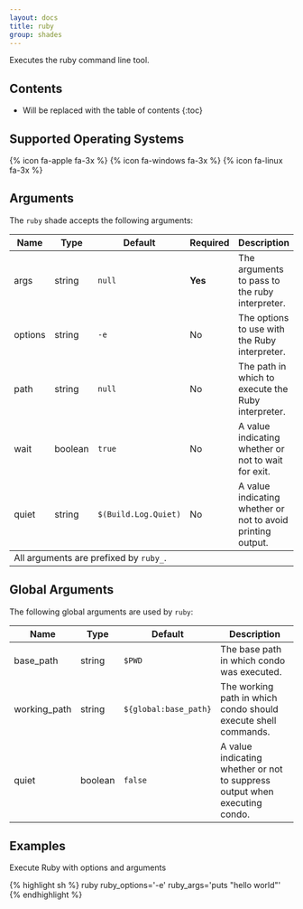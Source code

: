 ```yaml
---
layout: docs
title: ruby
group: shades
---
```


Executes the ruby command line tool.

## Contents

* Will be replaced with the table of contents
{:toc}

## Supported Operating Systems

{% icon fa-apple fa-3x %} {% icon fa-windows fa-3x %} {% icon fa-linux fa-3x %}

## Arguments

The `ruby` shade accepts the following arguments:

<div class="table-responsive">
    <table class="table table-bordered table-striped">
    <thead>
        <tr>
            <th style="width:100px;">Name</th>
            <th style="width:50px;">Type</th>
            <th style="width:50px;">Default</th>
            <th style="width:25px;">Required</th>
            <th>Description</th>
        </tr>
    </thead>
    <tbody>
        <tr>
            <td>args</td>
            <td>string</td>
            <td><code>null</code></td>
            <td><strong>Yes</strong></td>
            <td>The arguments to pass to the ruby interpreter.</td>
        </tr>
        <tr>
            <td>options</td>
            <td>string</td>
            <td><code>-e</code></td>
            <td>No</td>
            <td>The options to use with the Ruby interpreter.</td>
        </tr>
        <tr>
            <td>path</td>
            <td>string</td>
            <td><code>null</code></td>
            <td>No</td>
            <td>The path in which to execute the Ruby interpreter.</td>
        </tr>
        <tr>
            <td>wait</td>
            <td>boolean</td>
            <td><code>true</code></td>
            <td>No</td>
            <td>A value indicating whether or not to wait for exit.</td>
        </tr>
        <tr>
            <td>quiet</td>
            <td>string</td>
            <td><code>$(Build.Log.Quiet)</code></td>
            <td>No</td>
            <td>A value indicating whether or not to avoid printing output.</td>
        </tr>
    </tbody>
    <tfooter>
        <tr>
            <td colspan="5">All arguments are prefixed by <code>ruby_</code>.</td>
        </tr>
    </tfooter>
    </table>
</div>

## Global Arguments

The following global arguments are used by `ruby`:

<div class="table-responsive">
    <table class="table table-bordered table-striped">
    <thead>
        <tr>
            <th style="width:100px;">Name</th>
            <th style="width:50px;">Type</th>
            <th style="width:50px;">Default</th>
            <th>Description</th>
        </tr>
    </thead>
    <tbody>
        <tr>
            <td>base_path</td>
            <td>string</td>
            <td><code>$PWD</code></td>
            <td>The base path in which condo was executed.</td>
        </tr>
        <tr>
            <td>working_path</td>
            <td>string</td>
            <td><code>${global:base_path}</code></td>
            <td>The working path in which condo should execute shell commands.</td>
        </tr>
        <tr>
            <td>quiet</td>
            <td>boolean</td>
            <td><code>false</code></td>
            <td>A value indicating whether or not to suppress output when executing condo.</td>
        </tr>
    </tbody>
    </table>
</div>

## Examples

Execute Ruby with options and arguments

{% highlight sh %}
ruby ruby_options='-e' ruby_args='puts "hello world"'
{% endhighlight %}